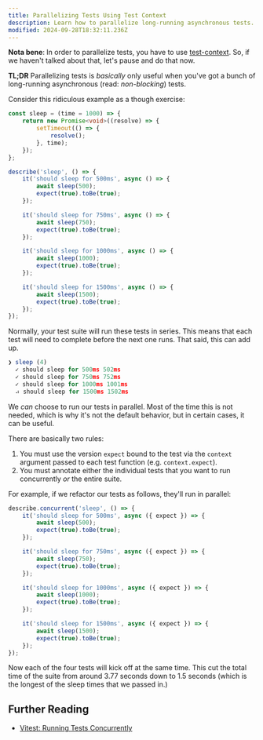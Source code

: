 ```yaml
---
title: Parallelizing Tests Using Test Context
description: Learn how to parallelize long-running asynchronous tests.
modified: 2024-09-28T18:32:11.236Z
---
```


**Nota bene**: In order to parallelize tests, you have to use [test-context](test-context.md). So, if we haven't talked about that, let's pause and do that now.

**TL;DR** Parallelizing tests is _basically_ only useful when you've got a bunch of long-running asynchronous (read: _non-blocking_) tests.

Consider this ridiculous example as a though exercise:

```ts
const sleep = (time = 1000) => {
	return new Promise<void>((resolve) => {
		setTimeout(() => {
			resolve();
		}, time);
	});
};

describe('sleep', () => {
	it('should sleep for 500ms', async () => {
		await sleep(500);
		expect(true).toBe(true);
	});

	it('should sleep for 750ms', async () => {
		await sleep(750);
		expect(true).toBe(true);
	});

	it('should sleep for 1000ms', async () => {
		await sleep(1000);
		expect(true).toBe(true);
	});

	it('should sleep for 1500ms', async () => {
		await sleep(1500);
		expect(true).toBe(true);
	});
});
```

Normally, your test suite will run these tests in series. This means that each test will need to complete before the next one runs. That said, this can add up.

```ts
❯ sleep (4)
  ✓ should sleep for 500ms 502ms
  ✓ should sleep for 750ms 752ms
  ✓ should sleep for 1000ms 1001ms
  ⠴ should sleep for 1500ms 1502ms
```

We _can_ choose to run our tests in parallel. Most of the time this is not needed, which is why it's not the default behavior, but in certain cases, it can be useful.

There are basically two rules:

1. You must use the version `expect` bound to the test via the `context` argument passed to each test function (e.g. `context.expect`).
2. You must annotate either the individual tests that you want to run concurrently _or_ the entire suite.

For example, if we refactor our tests as follows, they'll run in parallel:

```ts
describe.concurrent('sleep', () => {
	it('should sleep for 500ms', async ({ expect }) => {
		await sleep(500);
		expect(true).toBe(true);
	});

	it('should sleep for 750ms', async ({ expect }) => {
		await sleep(750);
		expect(true).toBe(true);
	});

	it('should sleep for 1000ms', async ({ expect }) => {
		await sleep(1000);
		expect(true).toBe(true);
	});

	it('should sleep for 1500ms', async ({ expect }) => {
		await sleep(1500);
		expect(true).toBe(true);
	});
});
```

Now each of the four tests will kick off at the same time. This cut the total time of the suite from around 3.77 seconds down to 1.5 seconds (which is the longest of the sleep times that we passed in.)

## Further Reading

- [Vitest: Running Tests Concurrently](https://vitest.dev/guide/features.html#running-tests-concurrently)
